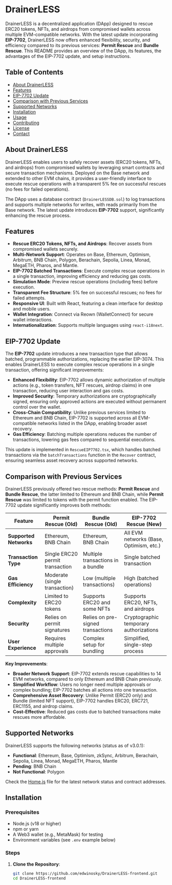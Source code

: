 # DrainerLESS

DrainerLESS is a decentralized application (DApp) designed to rescue ERC20 tokens, NFTs, and airdrops from compromised wallets across multiple EVM-compatible networks. With the latest update incorporating **EIP-7702**, DrainerLESS now offers enhanced flexibility, security, and efficiency compared to its previous services: **Permit Rescue** and **Bundle Rescue**. This README provides an overview of the DApp, its features, the advantages of the EIP-7702 update, and setup instructions.

## Table of Contents
- [About DrainerLESS](#about-drainerless)
- [Features](#features)
- [EIP-7702 Update](#eip-7702-update)
- [Comparison with Previous Services](#comparison-with-previous-services)
- [Supported Networks](#supported-networks)
- [Installation](#installation)
- [Usage](#usage)
- [Contributing](#contributing)
- [License](#license)
- [Contact](#contact)

## About DrainerLESS

DrainerLESS enables users to safely recover assets (ERC20 tokens, NFTs, and airdrops) from compromised wallets by leveraging smart contracts and secure transaction mechanisms. Deployed on the Base network and extended to other EVM chains, it provides a user-friendly interface to execute rescue operations with a transparent 5% fee on successful rescues (no fees for failed operations).

The DApp uses a database contract (`DrainerLESSDB.sol`) to log transactions and supports multiple networks for writes, with reads primarily from the Base network. The latest update introduces **EIP-7702** support, significantly enhancing the rescue process.

## Features
- **Rescue ERC20 Tokens, NFTs, and Airdrops**: Recover assets from compromised wallets securely.
- **Multi-Network Support**: Operates on Base, Ethereum, Optimism, Arbitrum, BNB Chain, Polygon, Berachain, Sepolia, Linea, Monad, MegaETH, Pharos, and Mantle.
- **EIP-7702 Batched Transactions**: Execute complex rescue operations in a single transaction, improving efficiency and reducing gas costs.
- **Simulation Mode**: Preview rescue operations (including fees) before execution.
- **Transparent Fee Structure**: 5% fee on successful rescues; no fees for failed attempts.
- **Responsive UI**: Built with React, featuring a clean interface for desktop and mobile users.
- **Wallet Integration**: Connect via Reown (WalletConnect) for secure wallet interactions.
- **Internationalization**: Supports multiple languages using `react-i18next`.

## EIP-7702 Update

The **EIP-7702** update introduces a new transaction type that allows batched, programmable authorizations, replacing the earlier EIP-3074. This enables DrainerLESS to execute complex rescue operations in a single transaction, offering significant improvements:

- **Enhanced Flexibility**: EIP-7702 allows dynamic authorization of multiple actions (e.g., token transfers, NFT rescues, airdrop claims) in one transaction, reducing user interaction and gas costs.
- **Improved Security**: Temporary authorizations are cryptographically signed, ensuring only approved actions are executed without permanent control over the wallet.
- **Cross-Chain Compatibility**: Unlike previous services limited to Ethereum and BNB Chain, EIP-7702 is supported across all EVM-compatible networks listed in the DApp, enabling broader asset recovery.
- **Gas Efficiency**: Batching multiple operations reduces the number of transactions, lowering gas fees compared to sequential executions.

This update is implemented in `RescueEIP7702.tsx`, which handles batched transactions via the `batchTransactions` function in the `Recover` contract, ensuring seamless asset recovery across supported networks.

## Comparison with Previous Services

DrainerLESS previously offered two rescue methods: **Permit Rescue** and **Bundle Rescue**, the latter limited to Ethereum and BNB Chain, while **Permit Rescue** was limited to tokens with the permit function enabled. The EIP-7702 update significantly improves both methods:

| Feature                  | Permit Rescue (Old)                     | Bundle Rescue (Old)                    | EIP-7702 Rescue (New)                  |
|--------------------------|-----------------------------------------|----------------------------------------|----------------------------------------|
| **Supported Networks**   | Ethereum, BNB Chain                    | Ethereum, BNB Chain                    | All EVM networks (Base, Optimism, etc.)|
| **Transaction Type**     | Single ERC20 permit transaction         | Multiple transactions in a bundle       | Single batched transaction             |
| **Gas Efficiency**       | Moderate (single transaction)           | Low (multiple transactions)            | High (batched operations)             |
| **Complexity**           | Limited to ERC20 tokens                | Supports ERC20 and some NFTs           | Supports ERC20, NFTs, and airdrops     |
| **Security**             | Relies on permit signatures            | Relies on pre-signed transactions      | Cryptographic temporary authorizations |
| **User Experience**      | Requires multiple approvals            | Complex setup for bundling             | Simplified, single-step process        |

**Key Improvements**:
- **Broader Network Support**: EIP-7702 extends rescue capabilities to 14 EVM networks, compared to only Ethereum and BNB Chain previously.
- **Simplified Workflow**: Users no longer need multiple approvals or complex bundling; EIP-7702 batches all actions into one transaction.
- **Comprehensive Asset Recovery**: Unlike Permit (ERC20 only) and Bundle (limited NFT support), EIP-7702 handles ERC20, ERC721, ERC1155, and airdrop claims.
- **Cost-Effective**: Reduced gas costs due to batched transactions make rescues more affordable.

## Supported Networks
DrainerLESS supports the following networks (status as of v3.0.1):
- **Functional**: Ethereum, Base, Optimism, zkSync, Arbitrum, Berachain, Sepolia, Linea, Monad, MegaETH, Pharos, Mantle
- **Pending**: BNB Chain
- **Not Functional**: Polygon

Check the [Home.js](src/pages/Home.js) file for the latest network status and contract addresses.

## Installation

### Prerequisites
- Node.js (v18 or higher)
- npm or yarn
- A Web3 wallet (e.g., MetaMask) for testing
- Environment variables (see `.env` example below)

### Steps
1. **Clone the Repository**:
   ```bash
   git clone https://github.com/edwinosky/DrainerLESS-frontend.git
   cd DrainerLESS-frontend
